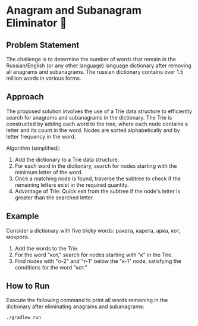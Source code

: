# Anagram and Subanagram Eliminator 🚫

## Problem Statement

The challenge is to determine the number of words that remain in the Russian/English (or any other language) language dictionary after removing all anagrams and subanagrams. 
The russian dictionary contains over 1.5 million words in various forms.

## Approach

The proposed solution involves the use of a Trie data structure to efficiently search for anagrams and subanagrams in the dictionary. 
The Trie is constructed by adding each word to the tree, where each node contains a letter and its count in the word. Nodes are sorted alphabetically and by letter frequency in the word.

Algorithm (simplified):

1. Add the dictionary to a Trie data structure.
2. For each word in the dictionary, search for nodes starting with the minimum letter of the word.
3. Once a matching node is found, traverse the subtree to check if the remaining letters exist in the required quantity.
4. Advantage of Trie: Quick exit from the subtree if the node's letter is greater than the searched letter.

## Example

Consider a dictionary with five tricky words: ракета, карета, арка, кот, мокрота.

1. Add the words to the Trie.
2. For the word "кот," search for nodes starting with "к" in the Trie.
3. Find nodes with "о-2" and "т-1" below the "к-1" node, satisfying the conditions for the word "кот."

## How to Run

Execute the following command to print all words remaining in the dictionary after eliminating anagrams and subanagrams:

```shell
./gradlew run
